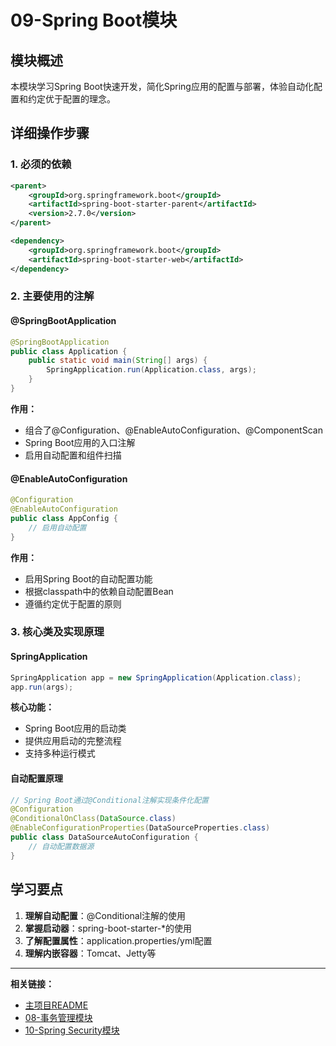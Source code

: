 # 09-Spring Boot模块

## 模块概述
本模块学习Spring Boot快速开发，简化Spring应用的配置与部署，体验自动化配置和约定优于配置的理念。

## 详细操作步骤

### 1. 必须的依赖

```xml
<parent>
    <groupId>org.springframework.boot</groupId>
    <artifactId>spring-boot-starter-parent</artifactId>
    <version>2.7.0</version>
</parent>

<dependency>
    <groupId>org.springframework.boot</groupId>
    <artifactId>spring-boot-starter-web</artifactId>
</dependency>
```

### 2. 主要使用的注解

#### @SpringBootApplication
```java
@SpringBootApplication
public class Application {
    public static void main(String[] args) {
        SpringApplication.run(Application.class, args);
    }
}
```

**作用：**
- 组合了@Configuration、@EnableAutoConfiguration、@ComponentScan
- Spring Boot应用的入口注解
- 启用自动配置和组件扫描

#### @EnableAutoConfiguration
```java
@Configuration
@EnableAutoConfiguration
public class AppConfig {
    // 启用自动配置
}
```

**作用：**
- 启用Spring Boot的自动配置功能
- 根据classpath中的依赖自动配置Bean
- 遵循约定优于配置的原则

### 3. 核心类及实现原理

#### SpringApplication
```java
SpringApplication app = new SpringApplication(Application.class);
app.run(args);
```

**核心功能：**
- Spring Boot应用的启动类
- 提供应用启动的完整流程
- 支持多种运行模式

#### 自动配置原理
```java
// Spring Boot通过@Conditional注解实现条件化配置
@Configuration
@ConditionalOnClass(DataSource.class)
@EnableConfigurationProperties(DataSourceProperties.class)
public class DataSourceAutoConfiguration {
    // 自动配置数据源
}
```

## 学习要点

1. **理解自动配置**：@Conditional注解的使用
2. **掌握启动器**：spring-boot-starter-*的使用
3. **了解配置属性**：application.properties/yml配置
4. **理解内嵌容器**：Tomcat、Jetty等

---

**相关链接：**
- [主项目README](../README.md)
- [08-事务管理模块](../08-transaction/README.md)
- [10-Spring Security模块](../10-security/README.md) 